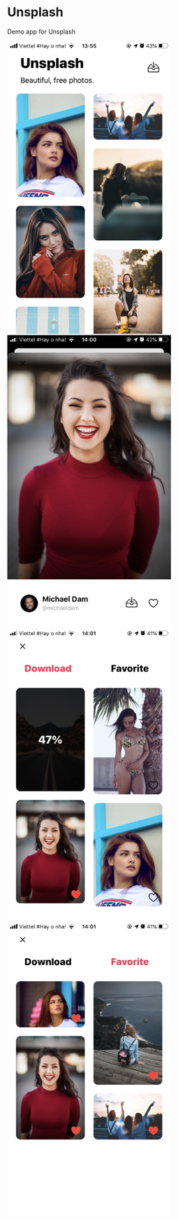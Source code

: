 # Unsplash
Demo app for Unsplash

<img src="https://github.com/lminhtm/Unsplash/blob/master/Screenshots/IMG_2613.PNG" width="375">&nbsp;&nbsp;<img src="https://github.com/lminhtm/Unsplash/blob/master/Screenshots/IMG_2614.PNG" width="375">
</br>
<img src="https://github.com/lminhtm/Unsplash/blob/master/Screenshots/IMG_2615.PNG" width="375">&nbsp;&nbsp;<img src="https://github.com/lminhtm/Unsplash/blob/master/Screenshots/IMG_2616.PNG" width="375">
